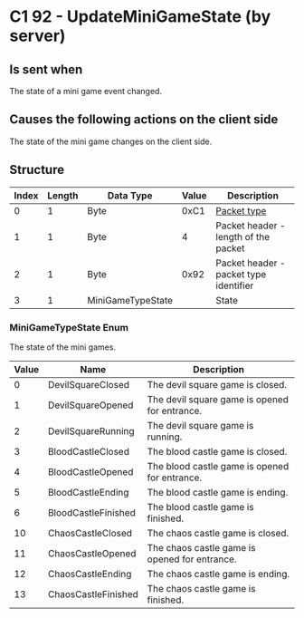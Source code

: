 # C1 92 - UpdateMiniGameState (by server)

## Is sent when

The state of a mini game event changed.

## Causes the following actions on the client side

The state of the mini game changes on the client side.

## Structure

| Index | Length | Data Type | Value | Description |
|-------|--------|-----------|-------|-------------|
| 0 | 1 |   Byte   | 0xC1  | [Packet type](PacketTypes.md) |
| 1 | 1 |    Byte   |   4   | Packet header - length of the packet |
| 2 | 1 |    Byte   | 0x92  | Packet header - packet type identifier |
| 3 | 1 | MiniGameTypeState |  | State |

### MiniGameTypeState Enum

The state of the mini games.

| Value | Name | Description |
|-------|------|-------------|
| 0 | DevilSquareClosed | The devil square game is closed. |
| 1 | DevilSquareOpened | The devil square game is opened for entrance. |
| 2 | DevilSquareRunning | The devil square game is running. |
| 3 | BloodCastleClosed | The blood castle game is closed. |
| 4 | BloodCastleOpened | The blood castle game is opened for entrance. |
| 5 | BloodCastleEnding | The blood castle game is ending. |
| 6 | BloodCastleFinished | The blood castle game is finished. |
| 10 | ChaosCastleClosed | The chaos castle game is closed. |
| 11 | ChaosCastleOpened | The chaos castle game is opened for entrance. |
| 12 | ChaosCastleEnding | The chaos castle game is ending. |
| 13 | ChaosCastleFinished | The chaos castle game is finished. |